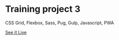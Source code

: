 # Training project 3

CSS Grid, Flexbox, Sass, Pug, Gulp, Javascript, PWA
    
<a href="https://fairlytales.github.io/Frontend_training_project_3-Advanced/index.html">See it Live</a> 
